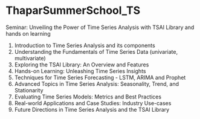 # ThaparSummerSchool_TS
Seminar: Unveiling the Power of Time Series Analysis with TSAI Library and hands on learning

1. Introduction to Time Series Analysis and its components
2. Understanding the Fundamentals of Time Series Data (univariate, multivariate)
3. Exploring the TSAI Library: An Overview and Features
4. Hands-on Learning: Unleashing Time Series Insights
4. Techniques for Time Series Forecasting - LSTM, ARIMA and Prophet
5. Advanced Topics in Time Series Analysis: Seasonality, Trend, and Stationarity
6. Evaluating Time Series Models: Metrics and Best Practices
7. Real-world Applications and Case Studies: Industry Use-cases
8. Future Directions in Time Series Analysis and the TSAI Library
